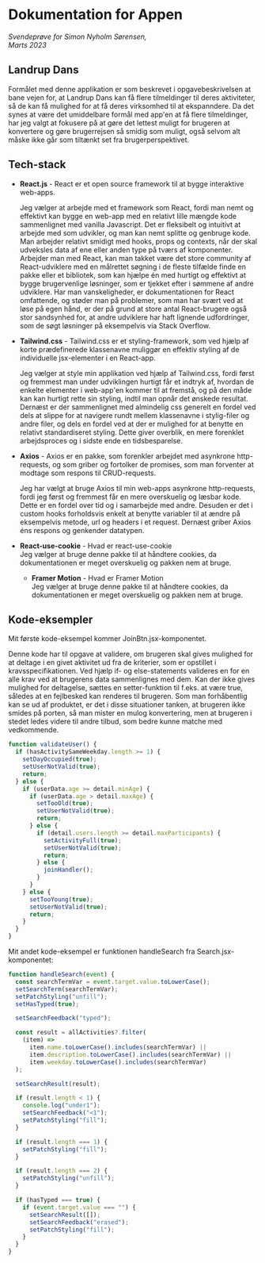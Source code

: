 # Dokumentation for Appen

_Svendeprøve for Simon Nyholm Sørensen,  
Marts 2023_

## Landrup Dans

Formålet med denne applikation er som beskrevet i opgavebeskrivelsen at bane vejen for, at Landrup Dans kan få flere tilmeldinger til deres aktiviteter, så de kan få mulighed for at få deres virksomhed til at ekspanndere. Da det synes at være det umiddelbare formål med app'en at få flere tilmeldinger, har jeg valgt at fokusere på at gøre det lettest muligt for brugeren at konvertere og gøre brugerrejsen så smidig som muligt, også selvom alt måske ikke går som tiltænkt set fra brugerperspektivet.

## Tech-stack

- **React.js** - React er et open source framework til at bygge interaktive web-apps.

  Jeg vælger at arbejde med et framework som React, fordi man nemt og effektivt kan bygge en web-app med en relativt lille mængde kode sammenlignet med vanilla Javascript. Det er fleksibelt og intuitivt at arbejde med som udvikler, og man kan nemt splitte og genbruge kode. Man arbejder relativt smidigt med hooks, props og contexts, når der skal udveksles data af ene eller anden type på tværs af komponenter. Arbejder man med React, kan man takket være det store community af React-udviklere med en målrettet søgning i de fleste tilfælde finde en pakke eller et bibliotek, som kan hjælpe én med hurtigt og effektivt at bygge brugervenlige løsninger, som er tjekket efter i sømmene af andre udviklere. Har man vanskeligheder, er dokumentationen for React omfattende, og støder man på problemer, som man har svært ved at løse på egen hånd, er der på grund at store antal React-brugere også stor sandsynhed for, at andre udviklere har haft lignende udfordringer, som de søgt løsninger på eksempelvis via Stack Overflow.

- **Tailwind.css** - Tailwind.css er et styling-framework, som ved hjælp af korte prædefinerede klassenavne muliggør en effektiv styling af de individuelle jsx-elementer i en React-app.

  Jeg vælger at style min applikation ved hjælp af Tailwind.css, fordi først og fremmest man under udviklingen hurtigt får et indtryk af, hvordan de enkelte elementer i web-app'en kommer til at fremstå, og på den måde kan kan hurtigt rette sin styling, indtil man opnår det ønskede resultat. Dernæst er der sammenlignet med almindelig css generelt en fordel ved dels at slippe for at navigere rundt mellem klassenavne i stylig-filer og andre filer, og dels en fordel ved at der er mulighed for at benytte en relativt standardiseret styling. Dette giver overblik, en mere forenklet arbejdsproces og i sidste ende en tidsbesparelse.

- **Axios** - Axios er en pakke, som forenkler arbejdet med asynkrone http-requests, og som griber og fortolker de promises, som man forventer at modtage som respons til CRUD-requests.

  Jeg har vælgt at bruge Axios til min web-apps asynkrone http-requests, fordi jeg først og fremmest får en mere overskuelig og læsbar kode. Dette er en fordel over tid og i samarbejde med andre. Desuden er det i custom hooks forholdsvis enkelt at benytte variabler til at ændre på eksempelvis metode, url og headers i et request. Dernæst griber Axios éns respons og genkender datatypen.

- **React-use-cookie** - Hvad er react-use-cookie  
  Jeg vælger at bruge denne pakke til at håndtere cookies, da dokumentationen er meget overskuelig og pakken nem at bruge.

  - **Framer Motion** - Hvad er Framer Motion  
    Jeg vælger at bruge denne pakke til at håndtere cookies, da dokumentationen er meget overskuelig og pakken nem at bruge.

## Kode-eksempler

Mit første kode-eksempel kommer JoinBtn.jsx-komponentet.

Denne kode har til opgave at validere, om brugeren skal gives mulighed for at deltage i en givet aktivitet ud fra de kriterier, som er opstillet i kravsspecifikationen. Ved hjælp if- og else-statements valideres en for en alle krav ved at brugerens data sammenlignes med dem. Kan der ikke gives mulighed for deltagelse, sættes en setter-funktion til f.eks. at være true, således at en fejlbesked kan renderes til brugeren. Som man forhåbentlig kan se ud af produktet, er det i disse situationer tanken, at brugeren ikke smides på porten, så man mister en mulog konvertering, men at brugeren i stedet ledes videre til andre tilbud, som bedre kunne matche med vedkommende.

```javascript
function validateUser() {
  if (hasActivitySameWeekday.length >= 1) {
    setDayOccupied(true);
    setUserNotValid(true);
    return;
  } else {
    if (userData.age >= detail.minAge) {
      if (userData.age > detail.maxAge) {
        setTooOld(true);
        setUserNotValid(true);
        return;
      } else {
        if (detail.users.length >= detail.maxParticipants) {
          setActivityFull(true);
          setUserNotValid(true);
          return;
        } else {
          joinHandler();
        }
      }
    } else {
      setTooYoung(true);
      setUserNotValid(true);
      return;
    }
  }
}
```

Mit andet kode-eksempel er funktionen handleSearch fra Search.jsx-komponentet:

```javascript
function handleSearch(event) {
  const searchTermVar = event.target.value.toLowerCase();
  setSearchTerm(searchTermVar);
  setPatchStyling("unfill");
  setHasTyped(true);

  setSearchFeedback("typed");

  const result = allActivities?.filter(
    (item) =>
      item.name.toLowerCase().includes(searchTermVar) ||
      item.description.toLowerCase().includes(searchTermVar) ||
      item.weekday.toLowerCase().includes(searchTermVar)
  );

  setSearchResult(result);

  if (result.length < 1) {
    console.log("under1");
    setSearchFeedback("<1");
    setPatchStyling("fill");
  }

  if (result.length === 1) {
    setPatchStyling("fill");
  }

  if (result.length === 2) {
    setPatchStyling("unfill");
  }

  if (hasTyped === true) {
    if (event.target.value === "") {
      setSearchResult([]);
      setSearchFeedback("erased");
      setPatchStyling("fill");
    }
  }
}
```
